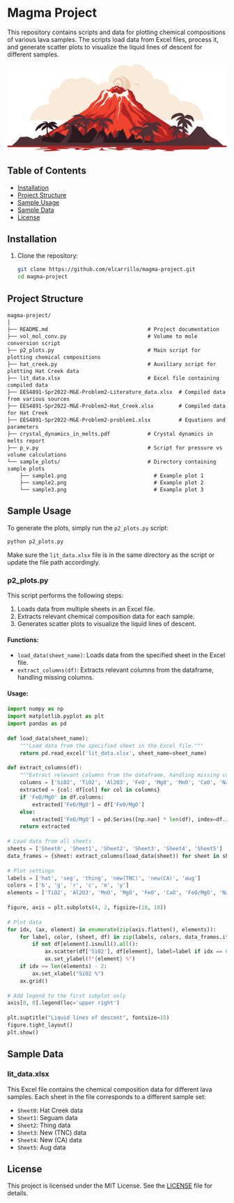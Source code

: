 # Magma Project 


This repository contains scripts and data for plotting chemical compositions of various lava samples. The scripts load data from Excel files, process it, and generate scatter plots to visualize the liquid lines of descent for different samples.



![Lava Flow](images/stock_volcano.jpg)



## Table of Contents

- [Installation](#installation)
- [Project Structure](#project-structure)
- [Sample Usage](#scripts)
- [Sample Data](#data)
- [License](#license)

## Installation

1. Clone the repository:
    ```bash
    git clone https://github.com/elcarrillo/magma-project.git
    cd magma-project
    ```

## Project Structure

```
magma-project/
│
├── README.md                                # Project documentation
├── vol_mol_conv.py                          # Volume to mole conversion script
├── p2_plots.py                              # Main script for plotting chemical compositions
├── hat_creek.py                             # Auxiliary script for plotting Hat Creek data
├── lit_data.xlsx                            # Excel file containing compiled data
├── EES4891-Spr2022-M&E-Problem2-Literature_data.xlsx  # Compiled data from various sources
├── EES4891-Spr2022-M&E-Problem2-Hat_Creek.xlsx        # Compiled data for Hat Creek
├── EES4891-Spr2022-M&E-Problem2-problem1.xlsx         # Equations and parameters
├── crystal_dynamics_in_melts.pdf            # Crystal dynamics in melts report
├── p_v.py                                   # Script for pressure vs volume calculations
└── sample_plots/                            # Directory containing sample plots
    ├── sample1.png                            # Example plot 1
    ├── sample2.png                            # Example plot 2
    └── sample3.png                            # Example plot 3

```

## Sample Usage 


To generate the plots, simply run the `p2_plots.py` script:
```bash
python p2_plots.py
```

Make sure the `lit_data.xlsx` file is in the same directory as the script or update the file path accordingly.

### p2_plots.py

This script performs the following steps:
1. Loads data from multiple sheets in an Excel file.
2. Extracts relevant chemical composition data for each sample.
3. Generates scatter plots to visualize the liquid lines of descent.

#### Functions:

- `load_data(sheet_name)`: Loads data from the specified sheet in the Excel file.
- `extract_columns(df)`: Extracts relevant columns from the dataframe, handling missing columns.

#### Usage:

```python
import numpy as np
import matplotlib.pyplot as plt
import pandas as pd

def load_data(sheet_name):
    """Load data from the specified sheet in the Excel file."""
    return pd.read_excel('lit_data.xlsx', sheet_name=sheet_name)

def extract_columns(df):
    """Extract relevant columns from the dataframe, handling missing columns."""
    columns = ['SiO2', 'TiO2', 'Al2O3', 'FeO', 'MgO', 'MnO', 'CaO', 'Na2O', 'K2O']
    extracted = {col: df[col] for col in columns}
    if 'FeO/MgO' in df.columns:
        extracted['FeO/MgO'] = df['FeO/MgO']
    else:
        extracted['FeO/MgO'] = pd.Series([np.nan] * len(df), index=df.index)
    return extracted

# Load data from all sheets
sheets = ['Sheet0', 'Sheet1', 'Sheet2', 'Sheet3', 'Sheet4', 'Sheet5']
data_frames = {sheet: extract_columns(load_data(sheet)) for sheet in sheets}

# Plot settings
labels = ['hat', 'seg', 'thing', 'new(TNC)', 'new(CA)', 'aug']
colors = ['b', 'g', 'r', 'c', 'm', 'y']
elements = ['TiO2', 'Al2O3', 'MnO', 'MgO', 'FeO', 'CaO', 'FeO/MgO', 'Na2O', 'K2O']

figure, axis = plt.subplots(4, 2, figsize=(10, 10))

# Plot data
for idx, (ax, element) in enumerate(zip(axis.flatten(), elements)):
    for label, color, (sheet, df) in zip(labels, colors, data_frames.items()):
        if not df[element].isnull().all():
            ax.scatter(df['SiO2'], df[element], label=label if idx == 0 else "", color=color, alpha=0.5)
            ax.set_ylabel(f"{element} %")
    if idx >= len(elements) - 2:
        ax.set_xlabel("SiO2 %")
    ax.grid()

# Add legend to the first subplot only
axis[0, 0].legend(loc='upper right')

plt.suptitle("Liquid lines of descent", fontsize=15)
figure.tight_layout()
plt.show()
```

## Sample Data

### lit_data.xlsx

This Excel file contains the chemical composition data for different lava samples. Each sheet in the file corresponds to a different sample set:
- `Sheet0`: Hat Creek data
- `Sheet1`: Seguam data
- `Sheet2`: Thing data
- `Sheet3`: New (TNC) data
- `Sheet4`: New (CA) data
- `Sheet5`: Aug data

## License

This project is licensed under the MIT License. See the [LICENSE](LICENSE) file for details.
